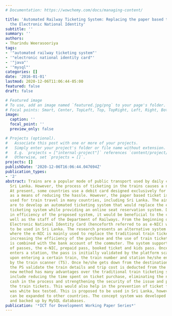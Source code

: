 ```yaml
---
# Documentation: https://wowchemy.com/docs/managing-content/

title: 'Automated Railway Ticketing System: Replacing the paper based ticket with
  the Electronic National Identity'
subtitle: ''
summary: ''
authors:
- Tharindu Weerasooriya
tags:
- '"automated railway ticketing system"'
- '"electronic national identity card"'
- '"java"'
- '"mysql"'
categories: []
date: '2016-01-01'
lastmod: 2020-12-06T11:06:44-05:00
featured: false
draft: false

# Featured image
# To use, add an image named `featured.jpg/png` to your page's folder.
# Focal points: Smart, Center, TopLeft, Top, TopRight, Left, Right, BottomLeft, Bottom, BottomRight.
image:
  caption: ''
  focal_point: ''
  preview_only: false

# Projects (optional).
#   Associate this post with one or more of your projects.
#   Simply enter your project's folder or file name without extension.
#   E.g. `projects = ["internal-project"]` references `content/project/deep-learning/index.md`.
#   Otherwise, set `projects = []`.
projects: []
publishDate: '2020-12-06T16:06:44.047694Z'
publication_types:
- '2'
abstract: Trains are a popular mode of public transport used by daily commuters in
  Sri Lanka. However, the process of ticketing in the trains causes a number of inconveniences.
  At present, some countries use a debit card designed exclusively for train travel
  as a means of reducing the hassle. However, the paper based ticket is still commonly
  used for train travel in many countries, including Sri Lanka. The aims of this research
  are to develop an automated ticketing system that would replace the existing train
  ticketing system while providing an online seat reservation system. Due to the increase
  in efficiency of the proposed system, it would be beneficial to the commuters as
  well as the staff of the Department of Railways. From the beginning of 2016, the
  Electronic National Identity Card (henceforth referred to as e-NIC) was proposed
  to be used in Sri Lanka. The research presents an alternative system of ticketing
  where the e-NIC is mainly used to replace the traditional train ticket, thereby
  increasing the efficiency of the purchase and the use of train tickets. The e-NIC
  is combined with the bank account of the commuter. The system supports four types
  of passes, the e-NIC, prepaid pass, booked ticket and kids pass. Once the commuter
  enters a station, the pass is initially validated by the platform scanner (PS),
  upon entering a certain train, the train number and station he/she enters is recorded
  by the train scanner (TS). Once he/she gets down from the destination, the TS and
  the PS validate the train details and trip cost is deducted from the account. This
  new method has many advantages over the traditional train ticketing system. These
  include reducing the time spent on ticket purchase, eliminating the need to use
  cash in the process and strengthening the security of the issue and purchase of
  the train tickets. This would also help in the prevention of ticket fraud. The program
  was white box tested. This is proposed to be used in Sri Lanka, however the method
  can be expanded to other countries. The concept system was developed using Java
  and backed up by MySQL databases.
publication: '*ICT for Development Working Paper Series*'
---
```

